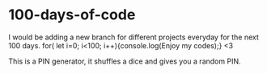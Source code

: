 # 100-days-of-code
I would be adding a new branch for different projects everyday for the next 100 days. for( let i=0; i&lt;100; i++){console.log(Enjoy my codes);} &lt;3

This is a PIN generator, it shuffles a dice and gives you a random PIN. 
